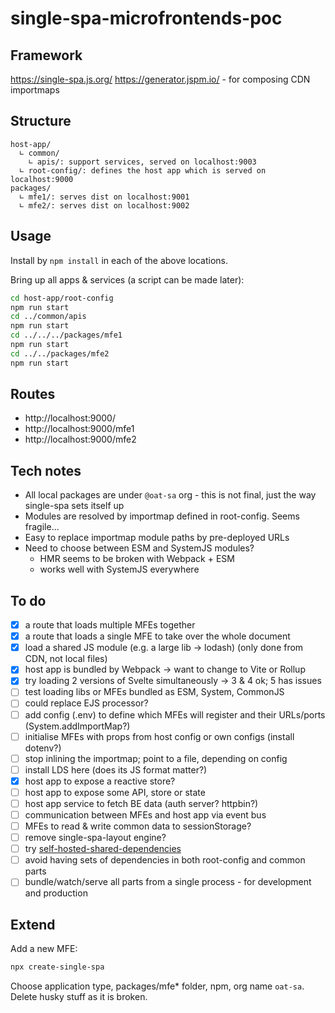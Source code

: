 # single-spa-microfrontends-poc

## Framework

https://single-spa.js.org/
https://generator.jspm.io/ - for composing CDN importmaps

## Structure

```
host-app/
  ∟ common/
    ∟ apis/: support services, served on localhost:9003
  ∟ root-config/: defines the host app which is served on localhost:9000
packages/
  ∟ mfe1/: serves dist on localhost:9001
  ∟ mfe2/: serves dist on localhost:9002
```

## Usage

Install by `npm install` in each of the above locations.

Bring up all apps & services (a script can be made later):

```sh
cd host-app/root-config
npm run start
cd ../common/apis
npm run start
cd ../../../packages/mfe1
npm run start
cd ../../packages/mfe2
npm run start
```

## Routes

- http://localhost:9000/
- http://localhost:9000/mfe1
- http://localhost:9000/mfe2

## Tech notes

- All local packages are under `@oat-sa` org - this is not final, just the way single-spa sets itself up
- Modules are resolved by importmap defined in root-config. Seems fragile...
- Easy to replace importmap module paths by pre-deployed URLs
- Need to choose between ESM and SystemJS modules?
  - HMR seems to be broken with Webpack + ESM
  - works well with SystemJS everywhere

## To do

- [x] a route that loads multiple MFEs together
- [x] a route that loads a single MFE to take over the whole document
- [x] load a shared JS module (e.g. a large lib -> lodash) (only done from CDN, not local files)
- [x] host app is bundled by Webpack -> want to change to Vite or Rollup
- [x] try loading 2 versions of Svelte simultaneously -> 3 & 4 ok; 5 has issues
- [ ] test loading libs or MFEs bundled as ESM, System, CommonJS
- [ ] could replace EJS processor?
- [ ] add config (.env) to define which MFEs will register and their URLs/ports (System.addImportMap?)
- [ ] initialise MFEs with props from host config or own configs (install dotenv?)
- [ ] stop inlining the importmap; point to a file, depending on config
- [ ] install LDS here (does its JS format matter?)
- [x] host app to expose a reactive store?
- [ ] host app to expose some API, store or state
- [ ] host app service to fetch BE data (auth server? httpbin?)
- [ ] communication between MFEs and host app via event bus
- [ ] MFEs to read & write common data to sessionStorage?
- [ ] remove single-spa-layout engine?
- [ ] try [self-hosted-shared-dependencies](https://github.com/single-spa/self-hosted-shared-dependencies)
- [ ] avoid having sets of dependencies in both root-config and common parts
- [ ] bundle/watch/serve all parts from a single process - for development and production

## Extend

Add a new MFE:

```sh
npx create-single-spa
```

Choose application type, packages/mfe* folder, npm, org name `oat-sa`.
Delete husky stuff as it is broken.
